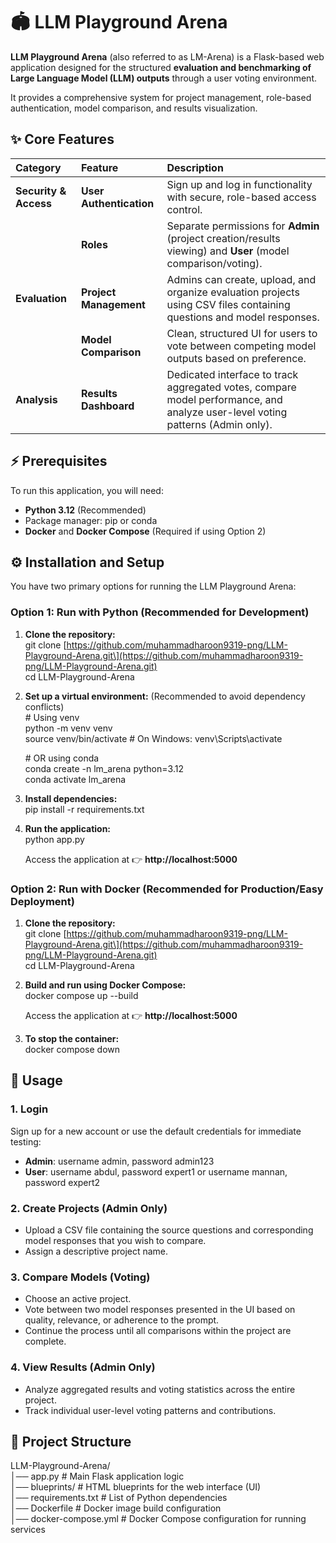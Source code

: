 # **🏟️ LLM Playground Arena**

**LLM Playground Arena** (also referred to as LM-Arena) is a Flask-based web application designed for the structured **evaluation and benchmarking of Large Language Model (LLM) outputs** through a user voting environment.

It provides a comprehensive system for project management, role-based authentication, model comparison, and results visualization.

## **✨ Core Features**

| Category | Feature | Description |
| :---- | :---- | :---- |
| **Security & Access** | **User Authentication** | Sign up and log in functionality with secure, role-based access control. |
|  | **Roles** | Separate permissions for **Admin** (project creation/results viewing) and **User** (model comparison/voting). |
| **Evaluation** | **Project Management** | Admins can create, upload, and organize evaluation projects using CSV files containing questions and model responses. |
|  | **Model Comparison** | Clean, structured UI for users to vote between competing model outputs based on preference. |
| **Analysis** | **Results Dashboard** | Dedicated interface to track aggregated votes, compare model performance, and analyze user-level voting patterns (Admin only). |

## **⚡ Prerequisites**

To run this application, you will need:

* **Python 3.12** (Recommended)  
* Package manager: pip or conda  
* **Docker** and **Docker Compose** (Required if using Option 2\)

## **⚙️ Installation and Setup**

You have two primary options for running the LLM Playground Arena:

### **Option 1: Run with Python (Recommended for Development)**

1. **Clone the repository:**  
   git clone \[https://github.com/muhammadharoon9319-png/LLM-Playground-Arena.git\](https://github.com/muhammadharoon9319-png/LLM-Playground-Arena.git)  
   cd LLM-Playground-Arena

2. **Set up a virtual environment:** (Recommended to avoid dependency conflicts)  
   \# Using venv  
   python \-m venv venv  
   source venv/bin/activate   \# On Windows: venv\\Scripts\\activate

   \# OR using conda  
   conda create \-n lm\_arena python=3.12  
   conda activate lm\_arena

3. **Install dependencies:**  
   pip install \-r requirements.txt

4. **Run the application:**  
   python app.py

   Access the application at 👉 **http://localhost:5000**

### **Option 2: Run with Docker (Recommended for Production/Easy Deployment)**

1. **Clone the repository:**  
   git clone \[https://github.com/muhammadharoon9319-png/LLM-Playground-Arena.git\](https://github.com/muhammadharoon9319-png/LLM-Playground-Arena.git)  
   cd LLM-Playground-Arena

2. **Build and run using Docker Compose:**  
   docker compose up \--build

   Access the application at 👉 **http://localhost:5000**  
3. **To stop the container:**  
   docker compose down

## **🚀 Usage**

### **1\. Login**

Sign up for a new account or use the default credentials for immediate testing:

* **Admin**: username admin, password admin123  
* **User**: username abdul, password expert1 or username mannan, password expert2

### **2\. Create Projects (Admin Only)**

* Upload a CSV file containing the source questions and corresponding model responses that you wish to compare.  
* Assign a descriptive project name.

### **3\. Compare Models (Voting)**

* Choose an active project.  
* Vote between two model responses presented in the UI based on quality, relevance, or adherence to the prompt.  
* Continue the process until all comparisons within the project are complete.

### **4\. View Results (Admin Only)**

* Analyze aggregated results and voting statistics across the entire project.  
* Track individual user-level voting patterns and contributions.

## **📂 Project Structure**

LLM-Playground-Arena/  
│── app.py               \# Main Flask application logic  
│── blueprints/           \# HTML blueprints for the web interface (UI)  
│── requirements.txt     \# List of Python dependencies  
│── Dockerfile           \# Docker image build configuration  
│── docker-compose.yml   \# Docker Compose configuration for running services  
